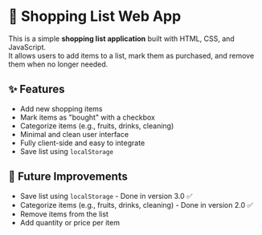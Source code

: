 # 🛒 Shopping List Web App

This is a simple **shopping list application** built with HTML, CSS, and JavaScript.  
It allows users to add items to a list, mark them as purchased, and remove them when no longer needed.

## ✨ Features

- Add new shopping items
- Mark items as "bought" with a checkbox
- Categorize items (e.g., fruits, drinks, cleaning)
- Minimal and clean user interface
- Fully client-side and easy to integrate
- Save list using `localStorage`

## 🧠 Future Improvements

- Save list using `localStorage` - Done in version 3.0 ✅
- Categorize items (e.g., fruits, drinks, cleaning) - Done in version 2.0 ✅
- Remove items from the list
- Add quantity or price per item